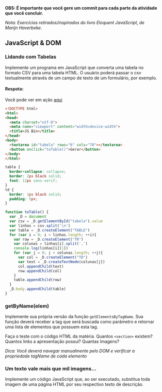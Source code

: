 **OBS: É importante que você gere um commit para cada parte da atividade que você concluir.**

*Nota: Exercícios retirados/inspirados do livro Eloquent JavaScript, de Marijn Haverbeke.*

## JavaScript & DOM

### Lidando com Tabelas

Implemente um programa em JavaScript que converta uma tabela no formato CSV para uma tabela HTML. O usuário poderá passar o csv textualmente através de um campo de texto de um formulário, por exemplo.

#### Respota:
Você pode ver em ação [aqui](https://output.jsbin.com/cukalub)
```html
<!DOCTYPE html>
<html>
<head>
  <meta charset="utf-8">
  <meta name="viewport" content="width=device-width">
  <title>JS Bin</title>
</head>
<body>
  <textarea id="tabela" rows="6" cols="70"></textarea>
  <button onclick="toTable()">Gerar</button>
</body>
</html>
```
```css
table {
  border-collapse: collapse;
  border: 2px black solid;
  font: 12px sans-serif;
}
td {
  border: 1px black solid;
  padding: 5px;
}
```
```javascript
function toTable() {
  var _D = document
  var csv = _D.getElementById("tabela").value  
  var linhas = csv.split('\n')
  var table = _D.createElement("TABLE")
  for (var i = 0; i < linhas.length; ++i){
    var row = _D.createElement("TR")
    var colunas = linhas[i].split(',')
    console.log(linhas[i][1])
    for (var j = 0; j < colunas.length; ++j){
      var col = _D.createElement("TD")
      var text = _D.createTextNode(colunas[j])
      col.appendChild(text)
      row.appendChild(col)
    }
    table.appendChild(row)
  }
  _D.body.appendChild(table)
}
```


### getByName(elem)

Implemente sua própria versão da função `getElementsByTagName`. Sua função deverá receber a tag que será buscada como parâmetro e retornar uma lista de elementos que possuem esta tag.

Faça o teste com o código HTML da matéria. Quantos `<section>` existem? Quantos links a apresentação possui? Quantas Imagens?

*Dica: Você deverá navegar manualmente pelo DOM e verificar a propriedade tagName de cada elemento*

### Um texto vale mais que mil imagens...

Implemente um código JavaScript que, ao ser executado, substitua toda imagem de uma página HTML por seu respectivo texto de descrição.
